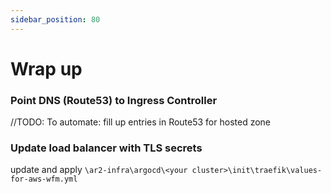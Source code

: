 ```yaml
---
sidebar_position: 80
---
```


# Wrap up

### Point DNS (Route53) to Ingress Controller
//TODO: To automate: fill up entries in Route53 for hosted zone

### Update load balancer with TLS secrets
update and apply `\ar2-infra\argocd\<your cluster>\init\traefik\values-for-aws-wfm.yml`